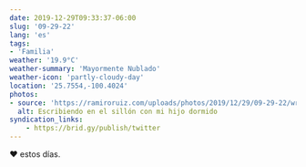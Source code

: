 ```yaml
---
date: 2019-12-29T09:33:37-06:00
slug: '09-29-22'
lang: 'es'
tags:
- 'Familia'
weather: '19.9°C'
weather-summary: 'Mayormente Nublado'
weather-icon: 'partly-cloudy-day'
location: '25.7554,-100.4024'
photos:
- source: 'https://ramiroruiz.com/uploads/photos/2019/12/29/09-29-22/writing-at-the-couch-with-my-sleeping-kid.heic'
  alt: Escribiendo en el sillón con mi hijo dormido
syndication_links:
    - https://brid.gy/publish/twitter
---
```

♥️ estos días.

